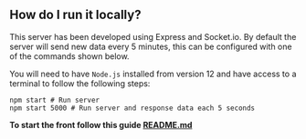 ## How do I run it locally?

This server has been developed using Express and Socket.io. By default the server will send new data every 5 minutes, this can be configured with one of the commands shown below.

You will need to have `Node.js` installed from version 12 and have access to a terminal to follow the following steps:

```
npm start # Run server
npm start 5000 # Run server and response data each 5 seconds
```

**To start the front follow this guide [README.md](https://github.com/jmaciasfelix/polluted-europe/blob/2c7dae33aca5a107359f22ab4227e2db7a3c7b68/front/README.md)**
